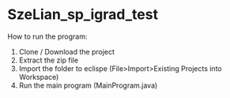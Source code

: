 # SzeLian_sp_igrad_test

How to run the program:
1. Clone / Download the project
2. Extract the zip file
3. Import the folder to eclispe (File>Import>Existing Projects into Workspace)
4. Run the main program (MainProgram.java) 
